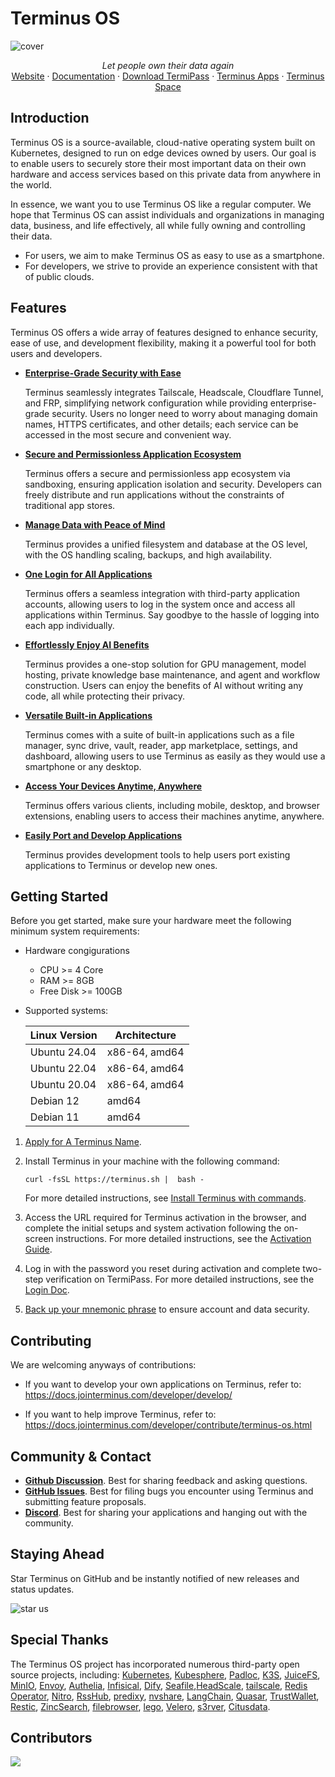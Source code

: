 # Terminus OS
![cover](https://file.bttcdn.com/github/terminus/banner1.jpg)
<p align="center">
  <i>Let people own their data again </i><br>
  <a href="https://www.jointerminus.com">Website</a> ·
  <a href="https://docs.jointerminus.com">Documentation</a> ·
  <a href="https://docs.jointerminus.com/how-to/termipass/overview.html#download">Download TermiPass</a> ·
  <a href="https://github.com/beclab/apps">Terminus Apps</a> ·
  <a href="https://space.jointerminus.com">Terminus Space</a>
</p>


## Introduction

Terminus OS is a source-available, cloud-native operating system built on Kubernetes, designed to run on edge devices owned by users. Our goal is to enable users to securely store their most important data on their own hardware and access services based on this private data from anywhere in the world.

In essence, we want you to use Terminus OS like a regular computer. We hope that Terminus OS can assist individuals and organizations in managing data, business, and life effectively, all while fully owning and controlling their data.

- For users, we aim to make Terminus OS as easy to use as a smartphone.
- For developers, we strive to provide an experience consistent with that of public clouds.

## Features

Terminus OS offers a wide array of features designed to enhance security, ease of use, and development flexibility, making it a powerful tool for both users and developers.

- [**Enterprise-Grade Security with Ease**](https://docs.jointerminus.com/overview/terminus/network.html)

   Terminus seamlessly integrates Tailscale, Headscale, Cloudflare Tunnel, and FRP, simplifying network configuration while providing enterprise-grade security. Users no longer need to worry about managing domain names, HTTPS certificates, and other details; each service can be accessed in the most secure and convenient way.

- [**Secure and Permissionless Application Ecosystem**](https://docs.jointerminus.com/overview/terminus/application.html)

   Terminus offers a secure and permissionless app ecosystem via sandboxing, ensuring application isolation and security. Developers can freely distribute and run applications without the constraints of traditional app stores.

- [**Manage Data with Peace of Mind**](https://docs.jointerminus.com/overview/terminus/data.html)

   Terminus provides a unified filesystem and database at the OS level, with the OS handling scaling, backups, and high availability.

- [**One Login for All Applications**](https://docs.jointerminus.com/overview/terminus/account.html)
  
   Terminus offers a seamless integration with third-party application accounts, allowing users to log in the system once and access all applications within Terminus. Say goodbye to the hassle of logging into each app individually.

- [**Effortlessly Enjoy AI Benefits**](https://docs.jointerminus.com/overview/terminus/ai.html)
   
   Terminus provides a one-stop solution for GPU management, model hosting, private knowledge base maintenance, and agent and workflow construction. Users can enjoy the benefits of AI without writing any code, all while protecting their privacy.

- [**Versatile Built-in Applications**](https://docs.jointerminus.com/how-to/terminus/)
  
   Terminus comes with a suite of built-in applications such as a file manager, sync drive, vault, reader, app marketplace, settings, and dashboard, allowing users to use Terminus as easily as they would use a smartphone or any desktop. 

- [**Access Your Devices Anytime, Anywhere**](https://github.com/beclab/TermiPass)
   
   Terminus offers various clients, including mobile, desktop, and browser extensions, enabling users to access their machines anytime, anywhere.

- [**Easily Port and Develop Applications**](https://docs.jointerminus.com/overview/terminus/network.html)
  
   Terminus provides development tools to help users port existing applications to Terminus or develop new ones.


## Getting Started

Before you get started, make sure your hardware meet the following minimum system requirements:

- Hardware congigurations

  - CPU >= 4 Core
  - RAM >= 8GB
  - Free Disk >= 100GB
- Supported systems:
   
   | Linux Version | Architecture |
   | -------------- | ------ |
   | Ubuntu 24.04   | x86-64, amd64 |
   | Ubuntu 22.04   | x86-64, amd64 |
   | Ubuntu 20.04   | x86-64, amd64 |
   | Debian 12  | amd64 |
   | Debian 11  | amd64 |
      

1. [Apply for A Terminus Name](https://docs.jointerminus.com/how-to/termipass/account/#create-terminus-name). 
   
2. Install Terminus in your machine with the following command: 
   ```
   curl -fsSL https://terminus.sh |  bash -
   ```
   For more detailed instructions, see [Install Terminus with commands](https://docs.jointerminus.com/how-to/terminus/setup/install.html#install).

3. Access the URL required for Terminus activation in the browser, and complete the initial setups and system activation following the on-screen instructions. For more detailed instructions, see the [Activation Guide](../../how-to/terminus/setup/wizard.md).
   
4. Log in with the password you reset during activation and complete two-step verification on TermiPass. For more detailed instructions, see the [Login Doc](../../how-to/terminus/setup/login.md).
   
5. [Back up your mnemonic phrase](../../how-to/termipass/account/index.md#backup-mnemonic-phrase.md) to ensure account and data security.



## Contributing

We are welcoming anyways of contributions:

- If you want to develop your own applications on Terminus, refer to:
https://docs.jointerminus.com/developer/develop/


- If you want to help improve Terminus, refer to:
https://docs.jointerminus.com/developer/contribute/terminus-os.html

## Community & Contact

* [**Github Discussion**](https://github.com/beclab/terminus/discussions). Best for sharing feedback and asking questions.
* [**GitHub Issues**](https://github.com/beclab/terminus/issues). Best for filing bugs you encounter using Terminus and submitting feature proposals. 
* [**Discord**](https://discord.gg/ShjkCBs2). Best for sharing your applications and hanging out with the community.

## Staying Ahead

Star Terminus on GitHub and be instantly notified of new releases and status updates. 

 
![star us](https://file.bttcdn.com/github/terminus/terminus.git.v2.gif)
 


## Special Thanks 

The Terminus OS project has incorporated numerous third-party open source projects, including: [Kubernetes](https://kubernetes.io/), [Kubesphere](https://github.com/kubesphere/kubesphere), [Padloc](https://padloc.app/), [K3S](https://k3s.io/), [JuiceFS](https://github.com/juicedata/juicefs), [MinIO](https://github.com/minio/minio), [Envoy](https://github.com/envoyproxy/envoy), [Authelia](https://github.com/authelia/authelia), [Infisical](https://github.com/Infisical/infisical), [Dify](https://github.com/langgenius/dify), [Seafile](https://github.com/haiwen/seafile),[HeadScale](https://headscale.net/), [tailscale](https://tailscale.com/), [Redis Operator](https://github.com/spotahome/redis-operator), [Nitro](https://nitro.jan.ai/), [RssHub](http://rsshub.app/), [predixy](https://github.com/joyieldInc/predixy), [nvshare](https://github.com/grgalex/nvshare), [LangChain](https://www.langchain.com/), [Quasar](https://quasar.dev/), [TrustWallet](https://trustwallet.com/), [Restic](https://restic.net/), [ZincSearch](https://zincsearch-docs.zinc.dev/), [filebrowser](https://filebrowser.org/), [lego](https://go-acme.github.io/lego/), [Velero](https://velero.io/), [s3rver](https://github.com/jamhall/s3rver), [Citusdata](https://www.citusdata.com/).

## Contributors
<a href="https://github.com/beclab/terminus/graphs/contributors"> <img src="https://contrib.rocks/image?repo=beclab/terminus" /> </a>